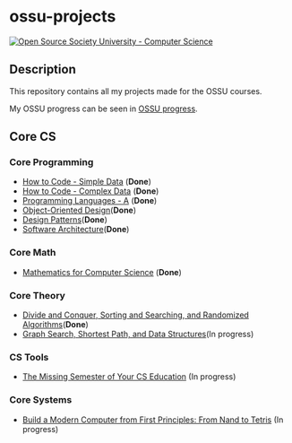 # ossu-projects 

[![Open Source Society University - Computer Science](https://img.shields.io/badge/OSSU-computer--science-blue.svg)](https://github.com/ossu/computer-science)

## Description

This repository contains all my projects made for the OSSU courses.

My OSSU progress can be seen in [OSSU progress](https://trello.com/b/DIZv8gOk/ossu-progress).

## Core CS

### Core Programming

* [How to Code - Simple Data](https://github.com/gpm22/ossu-projects/tree/main/How%20to%20Code%20Simple%20Data) (**Done**)
* [How to Code - Complex Data](https://github.com/gpm22/ossu-projects/tree/main/How%20to%20Code%20Complex%20Data) (**Done**)
* [Programming Languages - A](https://github.com/gpm22/ossu-projects/tree/main/Programming%20Languages/A) (**Done**)
* [Object-Oriented Design](https://github.com/gpm22/ossu-projects/tree/main/Object-Oriented%20Design)(**Done**)
* [Design Patterns](https://github.com/gpm22/ossu-projects/tree/main/Design%20Patterns)(**Done**)
* [Software Architecture](https://github.com/gpm22/ossu-projects/tree/main/Software%20Architecture)(**Done**)

### Core Math

* [Mathematics for Computer Science](https://github.com/gpm22/ossu-projects/tree/main/Mathematics%20for%20Computer%20Science) (**Done**)

### Core Theory

* [Divide and Conquer, Sorting and Searching, and Randomized Algorithms](https://github.com/gpm22/ossu-projects/tree/main/Divide%20and%20Conquer%2C%20Sorting%20and%20Searching%2C%20and%20Randomized%20Algorithms)(**Done**)
* [Graph Search, Shortest Path, and Data Structures](https://github.com/gpm22/ossu-projects/tree/main/Graph%20Search%2C%20Shortest%20Path%2C%20and%20Data%20Structures)(In progress)

### CS Tools

* [The Missing Semester of Your CS Education](https://github.com/gpm22/ossu-projects/tree/main/Missing%20CS%20Semester) (In progress)

### Core Systems

* [Build a Modern Computer from First Principles: From Nand to Tetris](https://github.com/gpm22/ossu-projects/tree/main/Nand2Tetris) (In progress)

